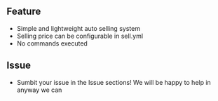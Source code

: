## Feature
- Simple and lightweight auto selling system
- Selling price can be configurable in sell.yml
- No commands executed

## Issue
- Sumbit your issue in the Issue sections! We will be happy to help in anyway we can
